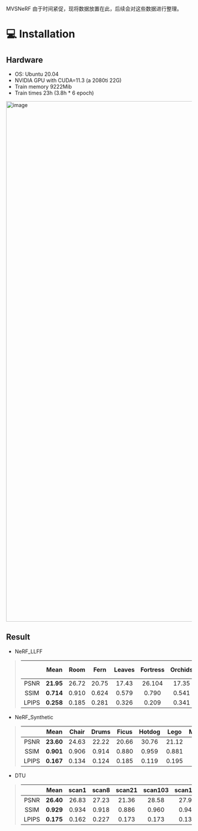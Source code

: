 MVSNeRF
由于时间紧促，现将数据放置在此，后续会对这些数据进行整理。
# :computer: Installation

## Hardware

* OS: Ubuntu 20.04  
* NVIDIA GPU with CUDA=11.3 (a 2080ti 22G)
* Train memory 9222Mib
* Train times 23h (3.8h * 6 epoch)

<img width="1409" alt="image" src="https://github.com/user-attachments/assets/46a1a05e-ef2d-43f2-9caf-c14357f007c4">

## Result
- NeRF_LLFF
  
> |           |   Mean   |   Room   |   Fern   |   Leaves   |   Fortress   |   Orchids   |   Flower   |   T-Rex   |   Horns   |
> |:---------:|:--------:|:--------:|:--------:|:----------:|:------------:|:-----------:|:----------:|:---------:|:---------:|
> |    PSNR   | __21.95__|   26.72  |   20.75  |   17.43    |   26.104     |   17.35     |   23.75    |   20.75   |   22.74   |
> |    SSIM   | __0.714__|   0.910  |   0.624  |   0.579    |   0.790      |   0.541     |   0.785    |   0.715   |   0.767   |
> |    LPIPS  | __0.258__|   0.185  |   0.281  |   0.326    |   0.209      |   0.341     |   0.212    |   0.255   |   0.259   |

- NeRF_Synthetic
> |           |   Mean   |  Chair   |   Drums   |   Ficus   |   Hotdog     |     Lego    |  Materials |    Mic    |    Ship   |
> |:---------:|:--------:|:--------:|:--------:|:----------:|:------------:|:-----------:|:----------:|:---------:|:---------:|
> |    PSNR   | __23.60__|   24.63  |   22.22   |   20.66   |    30.76     |   21.12     |   21.54    |   23.26   |   24.65   |
> |    SSIM   | __0.901__|   0.906  |   0.914   |   0.880   |    0.959     |   0.881     |   0.891    |   0.938   |   0.839   |
> |    LPIPS  | __0.167__|   0.134  |   0.124   |   0.185   |    0.119     |   0.195     |   0.165    |   0.100   |   0.315   |

- DTU
> |           |   Mean   |   scan1   |   scan8   |   scan21   |   scan103   |   scan114   |   
> |:---------:|:--------:|:---------:|:---------:|:----------:|:-----------:|:-----------:|
> |    PSNR   | __26.40__|   26.83   |   27.23   |   21.36    |   28.58     |   27.98     |
> |    SSIM   | __0.929__|   0.934   |   0.918   |   0.886    |   0.960     |   0.949     |
> |    LPIPS  | __0.175__|   0.162   |   0.227   |   0.173    |   0.173     |   0.139     |
